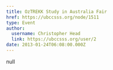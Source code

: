 ```yaml
---
title: OzTREKK Study in Australia Fair 
href: https://ubccsss.org/node/1511
type: Event
author:
  username: Christopher Head
  link: https://ubccsss.org/user/2
date: 2013-01-24T06:08:00.000Z
---
```


null